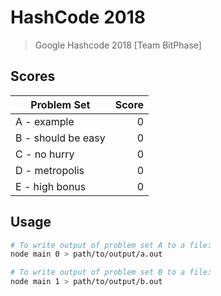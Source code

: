 # HashCode 2018
> Google Hashcode 2018 [Team BitPhase]

## Scores

| Problem Set          |  Score |
|----------------------|-------:|
| A - example          |    0   |
| B - should be easy   |    0   |
| C - no hurry         |    0   |
| D - metropolis       |    0   |
| E - high bonus       |    0   |

## Usage

```sh
# To write output of problem set A to a file:
node main 0 > path/to/output/a.out

# To write output of problem set B to a file:
node main 1 > path/to/output/b.out
```
